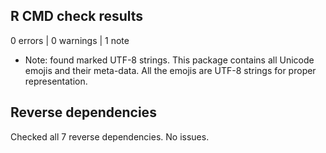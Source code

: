 ## R CMD check results

0 errors | 0 warnings | 1 note

* Note: found marked UTF-8 strings. This package contains all Unicode emojis and their meta-data. All the emojis are UTF-8 strings for proper representation.

## Reverse dependencies

Checked all 7 reverse dependencies. No issues.
